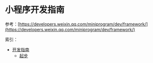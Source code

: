 # 小程序开发指南

参考：[https://developers.weixin.qq.com/miniprogram/dev/framework/](https://developers.weixin.qq.com/miniprogram/dev/framework/)

索引：

* [开发指南](./doc/framework.md)
  * [起步](./doc/framework/quickstart.md)
